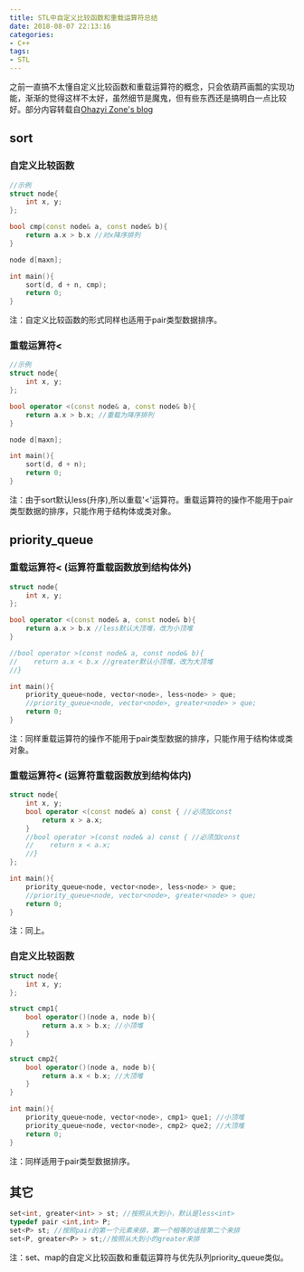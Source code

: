 ```yaml
---
title: STL中自定义比较函数和重载运算符总结
date: 2018-08-07 22:13:16
categories:
- C++
tags:
- STL
---
```

之前一直搞不太懂自定义比较函数和重载运算符的概念，只会依葫芦画瓢的实现功能，渐渐的觉得这样不太好，虽然细节是魔鬼，但有些东西还是搞明白一点比较好。部分内容转载自[Ohazyi Zone's blog](https://www.ohazyi.com/c_cmp/)
<!-- more -->
## sort
### 自定义比较函数
```C++
//示例
struct node{
    int x, y;
};

bool cmp(const node& a, const node& b){
    return a.x > b.x //对x降序排列
}

node d[maxn];

int main(){
    sort(d, d + n, cmp);
    return 0;
}
```
注：自定义比较函数的形式同样也适用于pair类型数据排序。
### 重载运算符<
```C++
//示例
struct node{
    int x, y;
};

bool operator <(const node& a, const node& b){
    return a.x > b.x; //重载为降序排列
}

node d[maxn];

int main(){
    sort(d, d + n);
    return 0;
}
```
注：由于sort默认less(升序),所以重载'<'运算符。重载运算符的操作不能用于pair类型数据的排序，只能作用于结构体或类对象。

## priority_queue
### 重载运算符< (运算符重载函数放到结构体外)
```C++
struct node{
    int x, y;
};

bool operator <(const node& a, const node& b){
    return a.x > b.x //less默认大顶堆，改为小顶堆
}

//bool operator >(const node& a, const node& b){
//    return a.x < b.x //greater默认小顶堆，改为大顶堆
//}

int main(){
    priority_queue<node, vector<node>, less<node> > que;
    //priority_queue<node, vector<node>, greater<node> > que;
    return 0;
}
```
注：同样重载运算符的操作不能用于pair类型数据的排序，只能作用于结构体或类对象。
### 重载运算符< (运算符重载函数放到结构体内)
```C++
struct node{
    int x, y;
    bool operator <(const node& a) const { //必须加const
        return x > a.x;
    }
    //bool operator >(const node& a) const { //必须加const
    //    return x < a.x;
    //}
};

int main(){
    priority_queue<node, vector<node>, less<node> > que;
    //priority_queue<node, vector<node>, greater<node> > que;
    return 0;
}
```
注：同上。
### 自定义比较函数
```C++
struct node{
    int x, y;
};

struct cmp1{
    bool operator()(node a, node b){
        return a.x > b.x; //小顶堆
    }
}

struct cmp2{
    bool operator()(node a, node b){
        return a.x < b.x; //大顶堆
    }
}

int main(){
    priority_queue<node, vector<node>, cmp1> que1; //小顶堆
    priority_queue<node, vector<node>, cmp2> que2; //大顶堆
    return 0;
}
```
注：同样适用于pair类型数据排序。
## 其它
```C++
set<int, greater<int> > st; //按照从大到小，默认是less<int>
typedef pair <int,int> P;
set<P> st; //按照pair的第一个元素来排，第一个相等的话按第二个来排
set<P, greater<P> > st;//按照从大到小的greater来排
```
注：set、map的自定义比较函数和重载运算符与优先队列priority_queue类似。